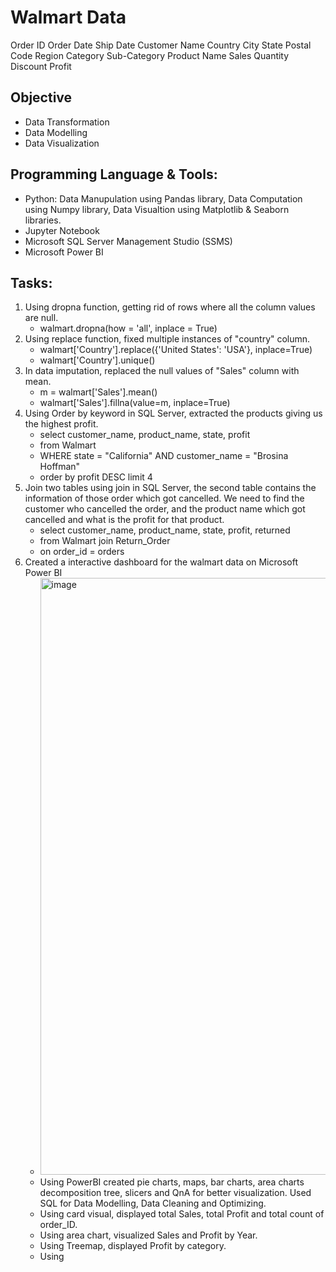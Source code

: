 # Walmart Data

Order ID	Order Date	Ship Date	Customer Name	Country	City	State	Postal Code	Region	Category	Sub-Category	Product Name	Sales	Quantity	Discount	Profit


## Objective
- Data Transformation
- Data Modelling
- Data Visualization

## Programming Language & Tools:
- Python: Data Manupulation using Pandas library, Data Computation using Numpy library, Data Visualtion using Matplotlib & Seaborn libraries.
- Jupyter Notebook
- Microsoft SQL Server Management Studio (SSMS)
- Microsoft Power BI

## Tasks: 
1. Using dropna function, getting rid of rows where all the column values are null.
   - walmart.dropna(how = 'all', inplace = True)
2. Using replace function, fixed multiple instances of "country" column.
   - walmart['Country'].replace({'United States': 'USA'}, inplace=True)
   - walmart['Country'].unique()
3. In data imputation, replaced the null values of "Sales" column with mean.
   - m = walmart['Sales'].mean()
   - walmart['Sales'].fillna(value=m, inplace=True)
4. Using Order by keyword in SQL Server, extracted the products giving us the highest profit.
   - select customer_name, product_name, state, profit 
   - from Walmart 
   - WHERE state = "California" AND customer_name = "Brosina Hoffman"
   - order by profit DESC limit 4
5. Join two tables using join in SQL Server, the second table contains the information of those order which got cancelled. We need to find the customer who cancelled the order, and the product name which got cancelled and what is the profit for that product. 
   - select customer_name, product_name, state, profit, returned
   - from Walmart join Return_Order
   - on order_id = orders
6. Created a interactive dashboard for the walmart data on Microsoft Power BI
   - <img width="955" alt="image" src="https://user-images.githubusercontent.com/98107926/193669939-6b963d66-3294-450e-8b2a-3610d6a5a727.png">
   - Using PowerBI created pie charts, maps, bar charts, area charts decomposition tree, slicers and QnA for
better visualization. Used SQL for Data Modelling, Data Cleaning and Optimizing.
   - Using card visual, displayed total Sales, total Profit and total count of order_ID.
   - Using area chart, visualized Sales and Profit by Year.
   - Using Treemap, displayed Profit by category.
   - Using 
